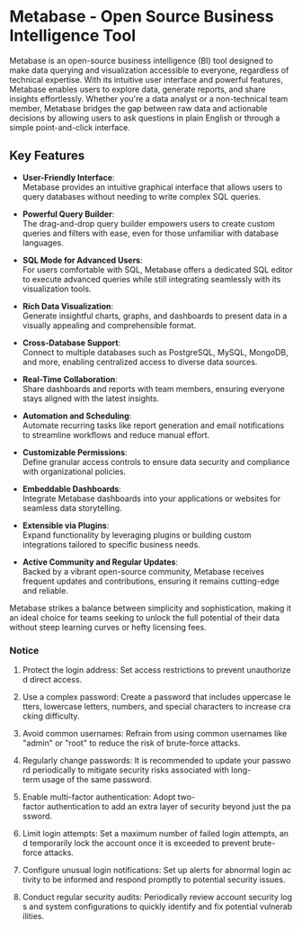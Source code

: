 # Metabase - Open Source Business Intelligence Tool

Metabase is an open-source business intelligence (BI) tool designed to make data querying and visualization accessible to everyone, regardless of technical expertise. With its intuitive user interface and powerful features, Metabase enables users to explore data, generate reports, and share insights effortlessly. Whether you're a data analyst or a non-technical team member, Metabase bridges the gap between raw data and actionable decisions by allowing users to ask questions in plain English or through a simple point-and-click interface.

## Key Features

- **User-Friendly Interface**:  
  Metabase provides an intuitive graphical interface that allows users to query databases without needing to write complex SQL queries.

- **Powerful Query Builder**:  
  The drag-and-drop query builder empowers users to create custom queries and filters with ease, even for those unfamiliar with database languages.

- **SQL Mode for Advanced Users**:  
  For users comfortable with SQL, Metabase offers a dedicated SQL editor to execute advanced queries while still integrating seamlessly with its visualization tools.

- **Rich Data Visualization**:  
  Generate insightful charts, graphs, and dashboards to present data in a visually appealing and comprehensible format.

- **Cross-Database Support**:  
  Connect to multiple databases such as PostgreSQL, MySQL, MongoDB, and more, enabling centralized access to diverse data sources.

- **Real-Time Collaboration**:  
  Share dashboards and reports with team members, ensuring everyone stays aligned with the latest insights.

- **Automation and Scheduling**:  
  Automate recurring tasks like report generation and email notifications to streamline workflows and reduce manual effort.

- **Customizable Permissions**:  
  Define granular access controls to ensure data security and compliance with organizational policies.

- **Embeddable Dashboards**:  
  Integrate Metabase dashboards into your applications or websites for seamless data storytelling.

- **Extensible via Plugins**:  
  Expand functionality by leveraging plugins or building custom integrations tailored to specific business needs.

- **Active Community and Regular Updates**:  
  Backed by a vibrant open-source community, Metabase receives frequent updates and contributions, ensuring it remains cutting-edge and reliable.

Metabase strikes a balance between simplicity and sophistication, making it an ideal choice for teams seeking to unlock the full potential of their data without steep learning curves or hefty licensing fees.

### Notice

1.  Protect the login address: Set access restrictions to prevent unauthorized direct access.
    
2.  Use a complex password: Create a password that includes uppercase letters, lowercase letters, numbers, and special characters to increase cracking difficulty.
    
3.  Avoid common usernames: Refrain from using common usernames like "admin" or "root" to reduce the risk of brute-force attacks.
    
4.  Regularly change passwords: It is recommended to update your password periodically to mitigate security risks associated with long-term usage of the same password.
    
5.  Enable multi-factor authentication: Adopt two-factor authentication to add an extra layer of security beyond just the password.
    
6.  Limit login attempts: Set a maximum number of failed login attempts, and temporarily lock the account once it is exceeded to prevent brute-force attacks.
    
7.  Configure unusual login notifications: Set up alerts for abnormal login activity to be informed and respond promptly to potential security issues.
    
8.  Conduct regular security audits: Periodically review account security logs and system configurations to quickly identify and fix potential vulnerabilities.
        